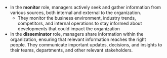 - In the **monitor** role, managers actively seek and gather information from various sources, both internal and external to the organization.  
	- They monitor the business environment, industry trends, competitors, and internal operations to stay informed about developments that could impact the organization
- ﻿﻿In the **disseminator** role, managers share information within the organization, ensuring that relevant information reaches the right people. They communicate important updates, decisions, and insights to their teams, departments, and other relevant stakeholders.